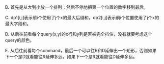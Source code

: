 B. 首先是从大到小放一个排列；然后不停地把第一个位置的数字移到最后。

C. dp1[i,j]表示前i个使用了j个x的最大后缀和，dp2[i,j]表示前i个位置使用了j个x的最大字段和。

D. 从后往前看每个query(x,y)的x行和y列是否被完全挡住，没有就要考虑这个query的颜色。

E. 从后往前看每个command，最后一个可以往R和D延伸出一个矩形，否则如果下一个是D就看能往R延伸多远，如果下一个是R就看能往D延伸多远。
